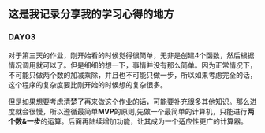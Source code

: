 ##  这是我记录分享我的学习心得的地方

###  DAY03    

对于第三天的作业，刚开始看的时候觉得很简单，无非是创建4个函数，然后根据情况调用就可以了。但是细细的想一下，事情并没有那么简单。因为正常情况下，不可能只做两个数的加减乘除，并且也不可能只做一步，所以如果考虑完全的话，这个程序的复杂度要比刚开始的时候想的复杂很多。    

但是如果想要考虑清楚了再来做这个作业的话，可能要补充很多其他知识。那么进度就会很慢，所以遵循最简单**MVP**的原则,先做一个最简单的计算机，只能进行**两个数&一步**的运算。后面再陆续增加功能，让其成为一个适应性更广的计算器。
